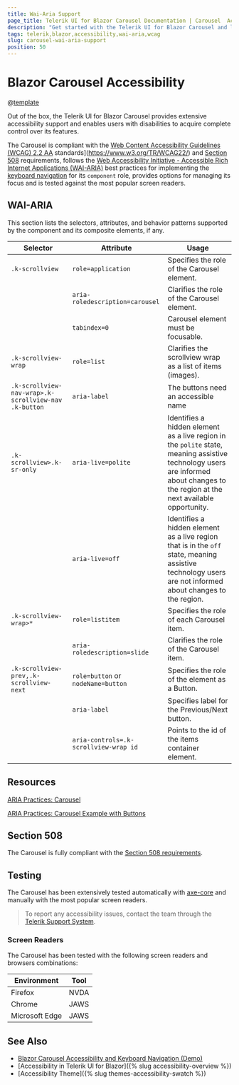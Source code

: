 ```yaml
---
title: Wai-Aria Support
page_title: Telerik UI for Blazor Carousel Documentation | Carousel  Accessibility
description: "Get started with the Telerik UI for Blazor Carousel and learn about its accessibility support for WAI-ARIA, Section 508, and WCAG 2.1."
tags: telerik,blazor,accessibility,wai-aria,wcag
slug: carousel-wai-aria-support 
position: 50 
---
```


# Blazor Carousel Accessibility

@[template](/_contentTemplates/common/parameters-table-styles.md#table-layout)



Out of the box, the Telerik UI for Blazor Carousel provides extensive accessibility support and enables users with disabilities to acquire complete control over its features.


The Carousel is compliant with the [Web Content Accessibility Guidelines (WCAG) 2.2  AA](https://www.w3.org/TR/WCAG22/) standards](https://www.w3.org/TR/WCAG22/) and [Section 508](http://www.section508.gov/) requirements, follows the [Web Accessibility Initiative - Accessible Rich Internet Applications (WAI-ARIA)](https://www.w3.org/WAI/ARIA/apg/) best practices for implementing the [keyboard navigation](#keyboard-navigation) for its `component` role, provides options for managing its focus and is tested against the most popular screen readers.

## WAI-ARIA


This section lists the selectors, attributes, and behavior patterns supported by the component and its composite elements, if any.

| Selector | Attribute | Usage |
| -------- | --------- | ----- |
| `.k-scrollview` | `role=application` | Specifies the role of the Carousel element. |
|  | `aria-roledescription=carousel` | Clarifies the role of the Carousel element. |
|  | `tabindex=0` | Carousel element must be focusable. |
| `.k-scrollview-wrap` | `role=list` | Clarifies the scrollview wrap as a list of items (images). |
| `.k-scrollview-nav-wrap>.k-scrollview-nav .k-button` | `aria-label` | The buttons need an accessible name |
| `.k-scrollview>.k-sr-only` | `aria-live=polite` | Identifies a hidden element as a live region in the `polite` state, meaning assistive technology users are informed about changes to the region at the next available opportunity. |
|  | `aria-live=off` | Identifies a hidden element as a live region that is in the `off` state, meaning assistive technology users are not informed about changes to the region. |
| `.k-scrollview-wrap>*` | `role=listitem` | Specifies the role of each Carousel item. |
|  | `aria-roledescription=slide` | Clarifies the role of the Carousel item. |
| `.k-scrollview-prev,.k-scrollview-next` | `role=button` or `nodeName=button` | Specifies the role of the element as a Button. |
|  | `aria-label` | Specifies label for the Previous/Next button. |
|  | `aria-controls=.k-scrollview-wrap id` | Points to the id of the items container element. |

## Resources

[ARIA Practices: Carousel](https://www.w3.org/WAI/ARIA/apg/patterns/carousel/)

[ARIA Practices: Carousel Example with Buttons](https://www.w3.org/WAI/ARIA/apg/example-index/carousel/carousel-1-prev-next.html)

## Section 508


The Carousel is fully compliant with the [Section 508 requirements](http://www.section508.gov/).

## Testing


The Carousel has been extensively tested automatically with [axe-core](https://github.com/dequelabs/axe-core) and manually with the most popular screen readers.

> To report any accessibility issues, contact the team through the [Telerik Support System](https://www.telerik.com/account/support-center).

### Screen Readers


The Carousel has been tested with the following screen readers and browsers combinations:

| Environment | Tool |
| ----------- | ---- |
| Firefox | NVDA |
| Chrome | JAWS |
| Microsoft Edge | JAWS |



## See Also

* [Blazor Carousel Accessibility and Keyboard Navigation (Demo)](https://demos.telerik.com/blazor-ui/carousel/keyboard-navigation)
* [Accessibility in Telerik UI for Blazor]({% slug accessibility-overview %})
* [Accessibility Theme]({% slug themes-accessibility-swatch %})